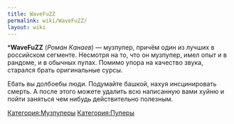 ```yaml
---
title: WaveFuZZ
permalink: wiki/WaveFuZZ/
layout: wiki
---
```


\***WaveFuZZ** (*Роман Канаев*) — музпупер, причём один из лучших в
российском сегменте. Несмотря на то, что он музпупер, имел опыт и в
рандоме, и в обычных пупах. Помимо упора на качество звука, старался
брать оригинальные сурсы.

Ебать вы долбоебы люди. Подумайте башкой, нахуя инсцинировать смерть. А
после этого можете удалить всю написанную вами хуйню и пойти заняться
чем нибудь действительно полезным.

[Категория:Музпуперы](Категория:Музпуперы "wikilink")
[Категория:Пуперы](Категория:Пуперы "wikilink")
